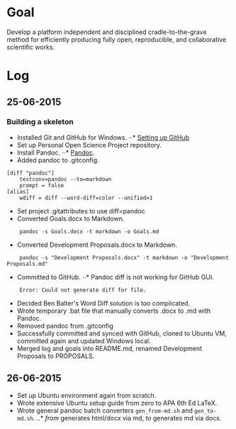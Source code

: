 # Goal

Develop a platform independent and disciplined cradle-to-the-grave
method for efficiently producing fully open, reproducible, and
collaborative scientific works.

# Log
## 25-06-2015
### Building a skeleton
* Installed Git and GitHub for Windows.
⋅⋅* [Setting up GitHub](https://help.github.com/articles/set-up-git/)
* Set up Personal Open Science Project repository.
* Install Pandoc.
⋅⋅* [Pandoc](http://pandoc.org/).
* Added pandoc to .gitconfig.
```git
[diff "pandoc"]
	textconv=pandoc --to=markdown
	prompt = false
[alias]
	wdiff = diff --word-diff=color --unified=1
```
* Set project .gitattributes to use diff=pandoc
* Converted Goals.docx to Markdown.
```pandoc
	pandoc -s Goals.docx -t markdown -o Goals.md
```
* Converted Development Proposals.docx to Markdown.
```pandoc
	pandoc -s "Development Proposals.docx" -t markdown -o "Development Proposals.md"
```
* Committed to GitHub.
⋅⋅* Pandoc diff is not working for GitHub GUI.
```git
	Error: Could not generate diff for file.
```
* Decided Ben Balter's Word Diff solution is too complicated.
* Wrote temporary .bat file that manually converts .docx to .md with Pandoc.
* Removed pandoc from .gitconfig
* Successfully committed and synced with GitHub, cloned to Ubuntu VM, committed again and updated Windows local.
* Merged log and goals into README.md, renamed Development Proposals to PROPOSALS.

## 26-06-2015
* Set up Ubuntu environment again from scratch.
* Wrote extensive Ubuntu setup guide from zero to APA 6th Ed LaTeX.
* Wrote general pandoc batch converters `gen_from-md.sh` and `gen_to-md.sh`.
..* *from* generates html/docx via md, *to* generates md via docx.
